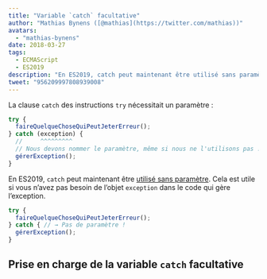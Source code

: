 ```yaml
---
title: "Variable `catch` facultative"
author: "Mathias Bynens ([@mathias](https://twitter.com/mathias))"
avatars: 
  - "mathias-bynens"
date: 2018-03-27
tags: 
  - ECMAScript
  - ES2019
description: "En ES2019, catch peut maintenant être utilisé sans paramètre."
tweet: "956209997808939008"
---
```

La clause `catch` des instructions `try` nécessitait un paramètre :

```js
try {
  faireQuelqueChoseQuiPeutJeterErreur();
} catch (exception) {
  //     ^^^^^^^^^
  // Nous devons nommer le paramètre, même si nous ne l'utilisons pas !
  gérerException();
}
```

En ES2019, `catch` peut maintenant être [utilisé sans paramètre](https://tc39.es/proposal-optional-catch-binding/). Cela est utile si vous n’avez pas besoin de l’objet `exception` dans le code qui gère l’exception.

```js
try {
  faireQuelqueChoseQuiPeutJeterErreur();
} catch { // → Pas de paramètre !
  gérerException();
}
```

## Prise en charge de la variable `catch` facultative

<feature-support chrome="66 /blog/v8-release-66#optional-catch-binding"
                 firefox="58 https://bugzilla.mozilla.org/show_bug.cgi?id=1380881"
                 safari="yes https://trac.webkit.org/changeset/220068/webkit"
                 nodejs="10 https://github.com/nodejs/node/blob/master/doc/changelogs/CHANGELOG_V10.md#2018-04-24-version-1000-current-jasnell"
                 babel="yes"></feature-support>

<!--truncate-->